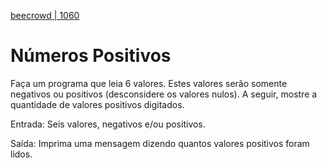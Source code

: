 [beecrowd | 1060](https://www.beecrowd.com.br/judge/pt/problems/view/1060)

# Números Positivos

Faça um programa que leia 6 valores. Estes valores serão somente negativos ou positivos (desconsidere os valores nulos). A seguir, mostre a quantidade de valores positivos digitados.

Entrada: Seis valores, negativos e/ou positivos.

Saída: Imprima uma mensagem dizendo quantos valores positivos foram lidos.